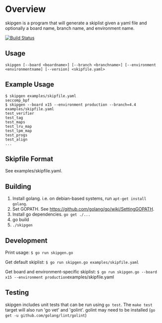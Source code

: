 # Overview

skipgen is a program that will generate a skiplist given a yaml file and
optionally a board name, branch name, and environment name.

[![Build Status](https://travis-ci.org/Linaro/skipgen.svg?branch=master)](https://travis-ci.org/Linaro/skipgen)

## Usage

    skipgen [--board <boardname>] [--branch <branchname>] [--environment <environmentname] [--version] <skipfile.yaml>

## Example Usage

    $ skipgen examples/skipfile.yaml
    seccomp_bpf
    $ skipgen --board x15 --environment production --branch=4.4 examples/skipfile.yaml
    test_verifier
    test_tag
    test_maps
    test_lru_map
    test_lpm_map
    test_progs
    test_align
    ...

## Skipfile Format

See examples/skipfile.yaml.

## Building

1. Install golang. i.e. on debian-based systems, run `apt-get install golang`.
2. Set GOPATH. See https://github.com/golang/go/wiki/SettingGOPATH.
3. Install go dependencies. `go get ./...`
4. go build
5. `./skipgen`

## Development

Print usage:
`$ go run skipgen.go`

Get default skiplist:
`$ go run skipgen.go examples/skipfile.yaml`

Get board and environment-specific skiplist:
`$ go run skipgen.go --board x15 --environment production`examples/skipfile.yaml

## Testing

skipgen includes unit tests that can be run using `go test`. The `make test`
target will also run 'go vet' and 'golint'. golint may need to be installed
(`go get -u github.com/golang/lint/golint`)
